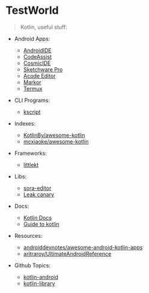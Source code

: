 # TestWorld
> Kotlin, useful stuff:

- Android Apps:
  - [AndroidIDE](https://github.com/itsaky/AndroidIDE)
  - [CodeAssist](https://github.com/tyron12233/CodeAssist)
  - [CosmicIDE](https://github.com/Cosmic-Ide/Cosmic-Ide)
  - [Sketchware Pro](https://github.com/Sketchware-Pro/Sketchware-Pro)
  - [Acode Editor](https://github.com/deadlyjack/code-editor)
  - [Markor](https://play.google.com/store/apps/details?id=net.gsantner.markor)
  - [Termux](https://f-droid.org/packages/com.termux)

- CLI Programs:
  - [kscript](https://github.com/kscripting/kscript)

- Indexes:
  - [KotlinBy/awesome-kotlin](https://kotlin.link/resources)
  - [mcxiaoke/awesome-kotlin](https://github.com/mcxiaoke/awesome-kotlin)

- Frameworks:
  - [littlekt](https://github.com/littlektframework/littlekt)

- Libs:
  - [sora-editor](https://github.com/Rosemoe/sora-editor)
  - [Leak canary](https://github.com/square/leakcanary)

- Docs:
  - [Kotlin Docs](https://kotlinlang.org/docs/getting-started.html)
  - [Guide to kotlin](https://tbhaxor.github.io/GUIDE-TO-KOTLIN/)

- Resources:
  - [androiddevnotes/awesome-android-kotlin-apps](https://github.com/androiddevnotes/awesome-android-kotlin-apps)
  - [aritraroy/UltimateAndroidReference](https://github.com/aritraroy/UltimateAndroidReference)

- Github Topics:
  - [kotlin-android](https://github.com/topics/kotlin-android)
  - [kotlin-library](https://github.com/topics/kotlin-library)

